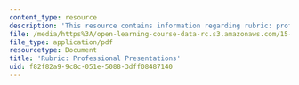 ```yaml
---
content_type: resource
description: 'This resource contains information regarding rubric: professional presentations.'
file: /media/https%3A/open-learning-course-data-rc.s3.amazonaws.com/15-279-management-communication-for-undergraduates-fall-2012/f82f82a99c8c051e50883dff08487140_MIT15_279F12_rubrcPrsnt.pdf
file_type: application/pdf
resourcetype: Document
title: 'Rubric: Professional Presentations'
uid: f82f82a9-9c8c-051e-5088-3dff08487140
---
```

